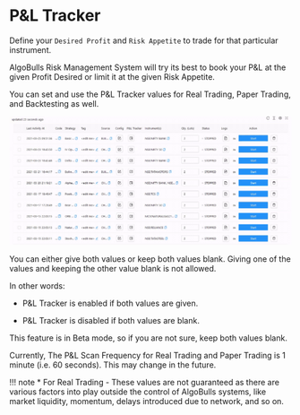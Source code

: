 # P&L Tracker

Define your `Desired Profit` and `Risk Appetite` to trade for that particular instrument.

AlgoBulls Risk Management System will try its best to book your P&L at the given Profit Desired or limit it at the given Risk Appetite.

You can set and use the P&L Tracker values for Real Trading, Paper Trading, and Backtesting as well.

[ ![Portfolio](imgs/PnL_tracker.gif "Click to Enlarge or Ctrl+Click to open in a new Tab") ](imgs/PnL_tracker.gif)

You can either give both values or keep both values blank. Giving one of the values and keeping the other value blank is not allowed.

In other words:

* P&L Tracker is enabled if both values are given.
  
* P&L Tracker is disabled if both values are blank.

This feature is in Beta mode, so if you are not sure, keep both values blank.

Currently, The P&L Scan Frequency for Real Trading and Paper Trading is 1 minute (i.e. 60 seconds). This may change in the future.

!!! note
        * For Real Trading - These values are not guaranteed as there are various factors into play outside the control of AlgoBulls systems, like market liquidity, momentum, delays introduced due to network, and so on.
